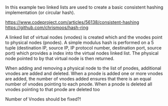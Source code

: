 In this example two linked lists are used to create a basic consistent hashing implementation (or circular hash).

https://www.codeproject.com/articles/56138/consistent-hashing
https://github.com/chrismoos/hash-ring


A linked list of virtual nodes (vnodes) is created which and the vnodes point to physical nodes (pnodes). A simple modulus hash is performed on a 5 tuple (destination IP, source IP, IP protocol number, destination port, source port) which provides a index into the virtual nodes linked list. The physical node pointed to by that virtual node is then returned.

When adding and removing a physical node to the list of pnodes, additional vnodes are added and deleted. When a pnode is added one or more vnodes are added, the number of vnodes added ensures that there is an equal number of vnodes pointing to each pnode. When a pnode is deleted all vnodes pointing to that pnode are deleted too

Number of Vnodes should be fixed?!